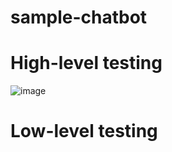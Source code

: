 # sample-chatbot
# High-level testing
![image](https://user-images.githubusercontent.com/88529468/128586641-db149469-8260-4b8c-9200-d0cdbe089b7c.png)
# Low-level testing

